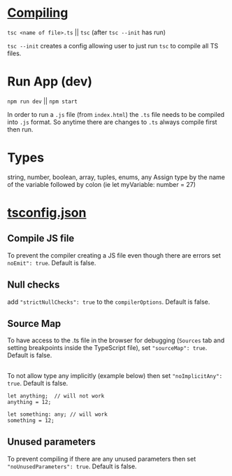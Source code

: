 # [Compiling](http://www.typescriptlang.org/docs/handbook/compiler-options.html)
`tsc <name of file>.ts` || `tsc` (after `tsc --init` has run)

`tsc --init` creates a config allowing user to just run `tsc` to compile all TS files. 

# Run App (dev)
`npm run dev` || `npm start`

In  order to run a `.js` file (from `index.html`) the `.ts` file needs to be compiled into `.js` format. So anytime there are changes to `.ts` always compile first then run.

# Types
string, number, boolean, array, tuples, enums, any
Assign type by the name of the variable followed by colon (ie let myVariable: number = 27)

# [tsconfig.json](http://www.typescriptlang.org/docs/handbook/tsconfig-json.html)
## Compile JS file
To prevent the compiler creating a JS file even though there are errors set `noEmit": true`. Default is false. 
## Null checks
add `"strictNullChecks": true`  to the `compilerOptions`. Default is false. 
## Source Map
To have access to the .ts file in the browser for debugging (`Sources` tab and setting breakpoints inside the TypeScript file), set `"sourceMap": true`. Default is false.
## 
To not allow type any implicitly (example below) then set `"noImplicitAny": true`. Default is false.
```
let anything;  // will not work
anything = 12;

let something: any; // will work
something = 12;
```
## Unused parameters
To prevent compiling if there are any unused parameters then set `"noUnusedParameters": true`. Default is false.

